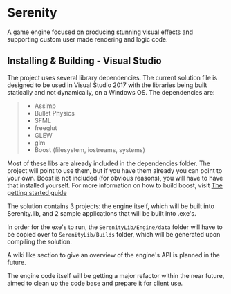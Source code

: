 # Serenity
A game engine focused on producing stunning visual effects and supporting custom user made rendering and logic code.


Installing & Building - Visual Studio
-------------------------------------

The project uses several library dependencies. The current solution file is designed to be used in Visual Studio 2017 with the libraries being built statically and not dynamically, on a Windows OS. The dependencies are: 
> * Assimp
> * Bullet Physics
> * SFML
> * freeglut
> * GLEW
> * glm
> * Boost (filesystem, iostreams, systems)

Most of these libs are already included in the dependencies folder. The project will point to use them, but if you have them already you can point to your own. Boost is not included (for obvious reasons), you will have to have that installed yourself. For more information on how to build boost, visit [The getting started guide](https://www.boost.org/doc/libs/1_70_0/more/getting_started/windows.html)

The solution contains 3 projects: the engine itself, which will be built into Serenity.lib, and 2 sample applications that will be built into .exe's.

In order for the exe's to run, the `SerenityLib/Engine/data` folder will have to be copied over to `SerenityLib/Builds` folder, which will be generated upon compiling the solution.

A wiki like section to give an overview of the engine's API is planned in the future.

The engine code itself will be getting a major refactor within the near future, aimed to clean up the code base and prepare it for client use.

